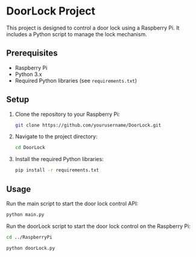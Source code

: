 # DoorLock Project

This project is designed to control a door lock using a Raspberry Pi. It includes a Python script to manage the lock mechanism.

## Prerequisites

- Raspberry Pi
- Python 3.x
- Required Python libraries (see `requirements.txt`)

## Setup

1. Clone the repository to your Raspberry Pi:
    ```sh
    git clone https://github.com/yourusername/DoorLock.git
    ```
2. Navigate to the project directory:
    ```sh
    cd DoorLock
    ```
3. Install the required Python libraries:
    ```sh
    pip install -r requirements.txt
    ```

## Usage

Run the main script to start the door lock control API:
```sh
python main.py
```
Run the doorLock script to start the door lock control on the Raspberry Pi:
```sh
cd ../RaspberryPi
```

```sh
python doorLock.py
```
